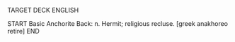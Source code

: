 TARGET DECK
ENGLISH

START
Basic
Anchorite
Back: n. Hermit; religious recluse. [greek anakhoreo retire]
END
